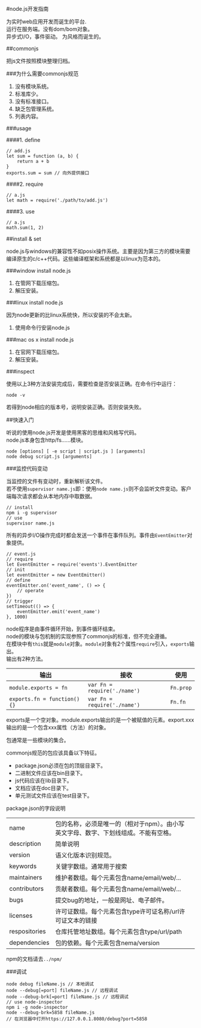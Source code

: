 #node.js开发指南

为实时web应用开发而诞生的平台.  
运行在服务端。没有dom/bom对象。  
异步式I/O，事件驱动。 
为风格而诞生的。   

##commonjs

把js文件按照模块整理归档。  

###为什么需要commonjs规范

1. 没有模块系统。  
2. 标准库少。  
3. 没有标准接口。  
4. 缺乏包管理系统。  
5. 列表内容。  

###usage

####1. define

    // add.js
    let sum = function (a, b) {
        return a + b
    }
    exports.sum = sum // 向外提供接口

####2. require

    // a.js
    let math = require('./path/to/add.js')

####3. use

    // a.js
    math.sum(1, 2)

##install & set

node.js与windows的兼容性不如posix操作系统。主要是因为第三方的模块需要编译原生的c/c++代码。这些编译框架和系统都是以linux为范本的。  

###window install node.js

1. 在管网下载压缩包。  
2. 解压安装。  

###linux install node.js

因为node更新的比linux系统快，所以安装的不会太新。  

1. 使用命令行安装node.js

###mac os x install node.js

1. 在官网下载压缩包。  
2. 解压安装。  

###inspect

使用以上3种方法安装完成后，需要检查是否安装正确。在命令行中运行：  

    node -v

若得到node相应的版本号，说明安装正确。否则安装失败。  

##快速入门

听说的使用node.js开发是使用黑客的思维和风格写代码。  
node.js本身包含http/fs……模块。  

    node [options] [ -e script | script.js ] [arguments]
    node debug script.js [arguments]

###监控代码变动

当监控的文件有变动时，重新解析该文件。  
若不使用`supervisor name.js`即：使用`node name.js`则不会监听文件变动。客户端每次请求都会从本地内存中取数据。  

    // install
    npm i -g supervisor
    // use
    supervisor name.js

所有的异步I/O操作完成时都会发送一个事件在事件队列。事件由`EventEmitter`对象提供。  

    // event.js
    // require
    let EventEmitter = require('events').EventEmitter
    // init
    let eventEmitter = new EventEmitter()
    // define
    eventEmitter.on('event_name', () => {
        // operate
    })
    // trigger
    setTimeout(() => {
        eventEmitter.emit('event_name')
    }, 1000)

node程序是由事件循环开始，到事件循环结束。  
node的模块与包机制的实现参照了commonjs的标准，但不完全遵循。  
在模块中有`this`就是`module`对象。`module`对象有2个属性`require`引入，`exports`输出。  
输出有2种方法。  

|输出|接收|使用|
|-|-|-|
|`module.exports = fn`|`var Fn = require('./name')`|`Fn.prop`|
|`exports.fn = function(){}`|`var Fn = require('./name')`|`Fn.fn`|  

exports是一个空对象。module.exports输出的是一个被赋值的元素。export.xxx输出的是一个包含xxx属性（方法）的对象。  

包通常是一些模块的集合。  

commonjs规范的包应该具备以下特征。  

- package.json必须在包的顶层目录下。  
- 二进制文件应该在bin目录下。  
- js代码应该在lib目录下。   
- 文档应该在doc目录下。  
- 单元测试文件应该在test目录下。  

package.json的字段说明  

||||
|-|-|-|
|name|包的名称，必须是唯一的（相对于npm）。由小写英文字母、数字、下划线组成。不能有空格。||
|description|简单说明||
|version|语义化版本识别规范。||
|keywords|关键字数组。通常用于搜索||
|maintainers|维护者数组。每个元素包含name/email/web/...||
|contributors|贡献者数组。每个元素包含name/email/web/...||
|bugs|提交bug的地址，一般是网址、电子邮件。||
|licenses|许可证数组。每个元素包含type许可证名称/url许可证文本的链接||
|respositories|仓库托管地址数组。每个元素包含type/url/path||
|dependencies|包的依赖。每个元素包含nema/version||  

npm的文档请去`../npm/`  

###调试

    node debug fileName.js // 本地调试
    node --debug[=port] fileName.js // 远程调试
    node --debug-brk[=port] fileName.js // 远程调试
    // use node-inspector
    npm i -g node-inspector
    node --debug-brk=5858 fileName.js
    // 在浏览器中打开https://127.0.0.1.8080/debug?port=5858